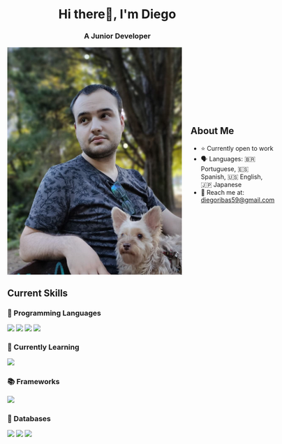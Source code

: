 <h1 align="center">Hi there👋, I'm Diego</h1>
<h3 align="center">A Junior Developer</h3>

<div style="display: flex; align-items: center; gap: 20px;">
  <img align="right" width="400" alt="background" src="background.png" />

  <div>
    <h2>About Me</h2>
    <ul>
      <li>⭐ Currently open to work</li>
      <li>🗣️ Languages: 🇧🇷 Portuguese, 🇪🇸 Spanish, 🇺🇸 English, 🇯🇵 Japanese</li>
      <li>📨 Reach me at: <a href="mailto:diegoribas59@gmail.com">diegoribas59@gmail.com</a></li>
    </ul>
  </div>
</div>

<h2>Current Skills</h2>

<h3>📕 Programming Languages</h3>
<div>
  <img src="https://img.shields.io/badge/java-%23ED8B00.svg?style=for-the-badge&logo=openjdk&logoColor=white" />
  <img src="https://img.shields.io/badge/python-3670A0?style=for-the-badge&logo=python&logoColor=ffdd54" />
  <img src="https://img.shields.io/badge/html5-%23E34F26.svg?style=for-the-badge&logo=html5&logoColor=white" />
  <img src="https://img.shields.io/badge/css3-%231572B6.svg?style=for-the-badge&logo=css3&logoColor=white" />
</div>

<h3>📖 Currently Learning</h3>
<div>
  <img src="https://img.shields.io/badge/c++-%2300599C.svg?style=for-the-badge&logo=c%2B%2B&logoColor=white" />
</div>

<h3>📚 Frameworks</h3>
<div>
  <img src="https://img.shields.io/badge/spring-%236DB33F.svg?style=for-the-badge&logo=spring&logoColor=white" />
</div>

<h3>💾 Databases</h3>
<div>
  <img src="https://img.shields.io/badge/mysql-4479A1.svg?style=for-the-badge&logo=mysql&logoColor=white" />
  <img src="https://img.shields.io/badge/sqlite-%2307405e.svg?style=for-the-badge&logo=sqlite&logoColor=white" />
  <img src="https://img.shields.io/badge/firebase-a08021?style=for-the-badge&logo=firebase&logoColor=ffcd34" />
</div>
